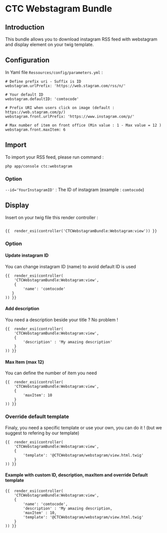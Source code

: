 # CTC Webstagram Bundle

## Introduction

This bundle allows you to download instagram RSS feed with webstagram and display element on your twig template.

## Configuration

In Yaml file `Ressources/config/parameters.yml` : 

```
# Define prefix uri - Suffix is ID
webstagram.urlPrefix: 'https://web.stagram.com/rss/n/'
```

```
# Your default ID
webstagram.defaultID: 'comtocode'
```
```
# Prefix URI when users click on image (default : https://web.stagram.com/p/)
webstagram.front.urlPrefix: 'https://www.instagram.com/p/'
```

```
# Max number of item on front office (Min value : 1 - Max value = 12 )
webstagram.front.maxItem: 6
```

## Import

To import your RSS feed, please run command : 

```
php app/console ctc:webstagram 
```

### Option

``--id='YourInstagramID'`` : The ID of instagram  (example : `comtocode`)


## Display

Insert on your twig file this render controller : 

```twig

{{  render_esi(controller('CTCWebstagramBundle:Webstagram:view')) }}

```

### Option

#### Update instagram ID

You can change instagram ID (name) to avoid default ID is used
```twig
{{  render_esi(controller(
    'CTCWebstagramBundle:Webstagram:view',
    {
        'name': 'comtocode'
   }
)) }}      
```


#### Add description

You need a description beside your title ? No problem !

```twig
{{  render_esi(controller(
    'CTCWebstagramBundle:Webstagram:view',
    {
        'description' : 'My amazing description'
    }
)) }}
```

#### Max Item (max 12)

You can define the number of item you need

```twig
{{  render_esi(controller(
    'CTCWebstagramBundle:Webstagram:view',
    {
        'maxItem': 10
    }
)) }}
```


### Override default template

Finaly, you need a specific template or use your own, you can do it ! (but we suggest to refering by our template)

```twig
{{  render_esi(controller(
    'CTCWebstagramBundle:Webstagram:view',
    {
        'template': '@CTCWebstagram/webstagram/view.html.twig'
    }
)) }}
```

#### Example with custom ID, description, maxItem and override Default template

```twig
{{  render_esi(controller(
    'CTCWebstagramBundle:Webstagram:view',
    {
        'name': 'comtocode',
        'description' : 'My amazing description,
        'maxItem' : 10,
        'template': '@CTCWebstagram/webstagram/view.html.twig'
    }
)) }}         
```